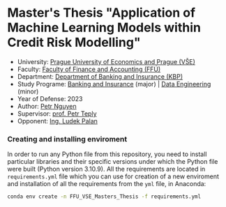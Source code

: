# Master's Thesis "Application of Machine Learning Models within Credit Risk Modelling"


- University: [Prague University of Economics and Prague (VŠE)](https://www.vse.cz/english/)
- Faculty: [Faculty of Finance and Accounting (FFÚ)](https://ffu.vse.cz/english/)
- Department: [Department of Banking and Insurance (KBP)](https://kbp.vse.cz/)
- Study Programe: [Banking and Insurance](https://ffu.vse.cz/uchazeci-navazujici-magisterske-studium/studijni-programy/) (major) | [Data Engineering](https://fis.vse.cz/magisterske-studium/vedlejsi-specializace/4di/) (minor)
- Year of Defense: 2023
- Author: [Petr Nguyen](https://www.linkedin.com/in/petr-ngn)
- Supervisor: [prof. Petr Teply](https://cz.linkedin.com/in/petr-teply-3b68529)
- Opponent: [Ing. Ludek Palan](https://www.linkedin.com/in/ludek-palan-b830673/)
### Creating and installing enviroment

In order to run any Python file from this repository, you need to install particular libraries and their specific versions under which the Python file were built (Python version 3.10.9). All the requirements are located in `requirements.yml` file which you can use for creation of a new enviroment and installation of all the requirements from the `yml` file, in Anaconda:

```bash
conda env create -n FFU_VSE_Masters_Thesis -f requirements.yml
```


